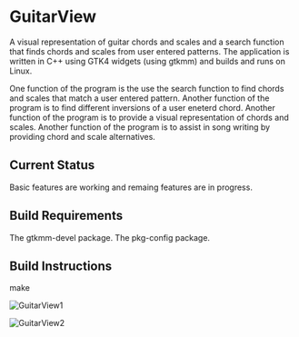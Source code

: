 # GuitarView
A visual representation of guitar chords and scales and a search function that finds chords and scales from user entered patterns.
The application is written in C++ using GTK4 widgets (using gtkmm) and builds and runs on Linux.

One function of the program is the use the search function to find chords and scales
that match a user entered pattern.
Another function of the program is to find different inversions of a user eneterd chord.
Another function of the program is to provide a visual representation of chords and scales.
Another function of the program is to assist in song writing by providing chord and scale alternatives.

Current Status
--------------
Basic features are working and remaing features are in progress.

Build Requirements
------------------
The gtkmm-devel package.
The pkg-config package.

Build Instructions
------------------
make





![GuitarView1](https://github.com/ScottBaillie/GuitarView/assets/9945384/ad2fc5c4-e42a-4925-b879-cf681c8fdd2b)



![GuitarView2](https://github.com/ScottBaillie/GuitarView/assets/9945384/d79c7b2e-ea4e-47ed-99d4-6270251fc348)


